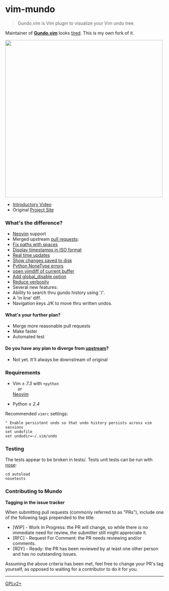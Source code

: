 vim-mundo
========

> Gundo.vim is Vim plugin to visualize your Vim undo tree.

Maintainer of [**Gundo.vim**][upstream] looks [tired][upstream-pr].
This is my own fork of it.

<img src="https://simnalamburt.github.io/vim-mundo/dist/screenshot.jpg" height="500">

* [Introductory Video][video]
* Original [Project Site][site]

### What's the difference?

*   [Neovim][neovim] support
*   Merged upstream [pull requests][upstream-pr]:
  * [Fix paths with spaces][pr-29]
  * [Display timestamps in ISO format][pr-28]
  * [Real time updates][i-40]
  * [Show changes saved to disk][i-34]
  * [Python NoneType errors][i-38]
  * [open vimdiff of current buffer][i-28]
  * [Add global_disable option][i-33]
  * [Reduce verbosity][i-31]
*   Several new features:
  * Ability to search thru gundo history using '/'.
  * A 'in line' diff.
  * Navigation keys J/K to move thru written undos.

#### What's your further plan?

*   Merge more reasonable pull requests
*   Make faster
*   Automated test

#### Do you have any plan to diverge from [upstream][]?

*   Not yet. It'll always be downstream of original

### Requirements

*   Vim ≥ *7.3* with `+python`
    <br>&nbsp; &nbsp; *or*<br>
    [Neovim][]

*   Python ≥ *2.4*

Recommended `vimrc` settings:

    " Enable persistent undo so that undo history persists across vim sessions
    set undofile
    set undodir=~/.vim/undo

### Testing

The tests appear to be broken in tests/. Tests unit tests can be run with
[nose](https://nose.readthedocs.org/en/latest/):

    cd autoload
    nosetests

### Contributing to Mundo

**Tagging in the issue tracker**

When submitting pull requests (commonly referred to as "PRs"), include one
of the following tags prepended to the title:

- [WIP] - Work In Progress: the PR will change, so while there is no immediate
need for review, the submitter still might appreciate it.
- [RFC] - Request For Comment: the PR needs reviewing and/or comments.
- [RDY] - Ready: the PR has been reviewed by at least one other person and has
no outstanding issues.

Assuming the above criteria has been met, feel free to change your PR's tag
yourself, as opposed to waiting for a contributor to do it for you.

--------

[GPLv2+][]

[upstream]: https://github.com/sjl/gundo.vim
[upstream-pr]: https://github.com/sjl/gundo.vim/pulls
[video]: http://screenr.com/M9l
[site]: //simnalamburt.github.io/vim-mundo
[neovim]: //neovim.org/
[pr-29]: https://github.com/sjl/gundo.vim/pull/29
[pr-28]: https://github.com/sjl/gundo.vim/pull/28
[i-34]: https://bitbucket.org/sjl/gundo.vim/issue/34/show-changes-that-were-saved-onto-disk
[i-38]: https://bitbucket.org/sjl/gundo.vim/issue/38/python-errors-nonetype-not-iterable-with
[i-40]: https://bitbucket.org/sjl/gundo.vim/issue/40/feature-request-live-reload
[i-28]: https://bitbucket.org/sjl/gundo.vim/issue/28/feature-request-open-vimdiff-of-current#comment-3129981
[i-33]: https://bitbucket.org/sjl/gundo.vim/issue/33/let-g-gundo_disable-0-is-not-available
[i-31]: https://bitbucket.org/sjl/gundo.vim/issue/31/reduce-verbosity-of-the-list
[GPLv2+]: http://opensource.org/licenses/gpl-2.0
